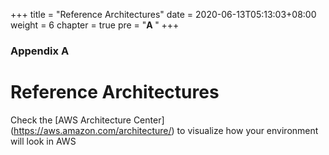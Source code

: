 +++
title = "Reference Architectures"
date = 2020-06-13T05:13:03+08:00
weight = 6
chapter = true
pre = "<b>A </b>"
+++

### Appendix A

# Reference Architectures

Check the [AWS Architecture Center] (https://aws.amazon.com/architecture/) to visualize how your environment will look in AWS
